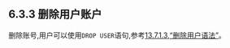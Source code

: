 ## 6.3.3 删除用户账户 ##

删除账号,用户可以使用`DROP USER`语句,参考[13.7.1.3,“删除用户语法”][13.07.01.03]。


[13.07.01.03]:../Chapter_13/13.07.01_Account_Management_Statements.md#13.07.01.03